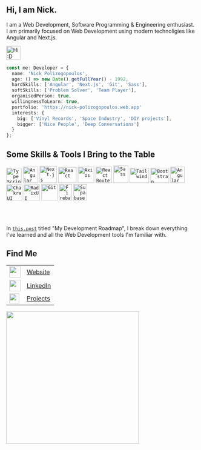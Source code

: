 <h2>Hi, I am Nick.</h2>

<p>I am a Web Development, Software Programming & Engineering enthusiast.<br>
I am primarily focused on Web Development using modern technoligies like Angular and Next.js.</p>

<img height="37" width="37" src="https://em-content.zobj.net/source/facebook/65/slightly-smiling-face_1f642.png" title="Hi :D">

```ts
const me: Developer = {
  name: 'Nick Polizogopoulos',
  age: () => new Date().getFullYear() - 1992,
  hardSkills: ['Angular', 'Next.js', 'Git', 'Sass'],
  softSkills: ['Problem Solver', 'Team Player'],
  organisedPerson: true,
  willingnessToLearn: true,
  portfolio: 'https://nick-polizogopoulos.web.app'
  interests: {
    big: ['Vinyl Records', 'Space Industry', 'DIY projects'],
    bigger: ['Nice People', 'Deep Conversations']
  }
};
 ```

<h2>Some Skills & Tools I Bring to the Table</h2>
<code><img height="40" width="40" src="https://upload.wikimedia.org/wikipedia/commons/thumb/4/4c/Typescript_logo_2020.svg/2048px-Typescript_logo_2020.svg.png" title="TypeScript"></code>
<code><img height="43" width="40" src="https://nick-polizogopoulos.web.app/images/web-tools/Angular-17.png" title="Angular"></code>
<code><img height="45" width="45" src="https://nick-polizogopoulos.web.app/images/web-tools/Nextjs.png" title="Next.js"></code>
<code><img height="42" width="48" src="https://nick-polizogopoulos.web.app/images/web-tools/React.png" title="React"></code>
<code><img height="43" width="43" src="https://nick-polizogopoulos.web.app/images/web-tools/Axios.png" title="Axios"></code>
<code><img height="43" width="43" src="https://nick-polizogopoulos.web.app/images/web-tools/ReactRouter.png" title="React Router"></code>
<code><img height="46" width="39" src="https://nick-polizogopoulos.web.app/images/web-tools/Sass.png" title="Sass"></code>
<code><img height="40" width="51" src="https://nick-polizogopoulos.web.app/images/web-tools/Tailwind.png" title="Tailwind"></code>
<code><img height="40" width="49" src="https://nick-polizogopoulos.web.app/images/web-tools/Bootstrap.png" title="Bootstrap"></code>
<code><img height="43" width="38" src="https://nick-polizogopoulos.web.app/images/web-tools/Angular-Material.png" title="Angular Material"></code>
<code><img height="42" width="42" src="https://nick-polizogopoulos.web.app/images/web-tools/ChakraUI.png" title="ChakraUI"></code>
<code><img height="42" width="42" src="https://cdn.worldvectorlogo.com/logos/radix-ui.svg" title="RadixUI"></code>
<code><img height="43" width="43" src="https://nick-polizogopoulos.web.app/images/web-tools/Git.png" title="Git"></code>
<code><img height="43" width="34" src="https://nick-polizogopoulos.web.app/images/web-tools/Firebase.png" title="Firebase"></code>
<code><img height="43" width="36" src="https://nick-polizogopoulos.web.app/images/web-tools/Supabase.png" title="Supabase"></code>

<br><br>
<p>In <code><a href="https://nick-polizogopoulos.web.app/more/blog/my-development-roadmap" target="_blank">this.post</a></code> titled "My Development Roadmap", I break down everything I've learned and all the Web Development tools I'm familiar with.</p>

<h2>Find Me</h2>
<table>
  <tr>
    <td><a href="https://nick-polizogopoulos.web.app" target="_blank">
      <img width="30px" src="https://ng-signature-generator.web.app/assets/social/web-logo.png"></a>
    </td>
    <td><a href="https://nick-polizogopoulos.web.app" target="_blank">Website</a></td>
  </tr>
  <tr>
    <td><a href="https://www.linkedin.com/in/nickpolizogopoulos/" target="_blank">
      <img width="30px" src="https://upload.wikimedia.org/wikipedia/commons/thumb/c/ca/LinkedIn_logo_initials.png/800px-LinkedIn_logo_initials.png"></a>
    </td>
    <td><a href="https://www.linkedin.com/in/nickpolizogopoulos/" target="_blank">LinkedIn</a></td>
  </tr>
  <tr>
    <td><a href="https://linktr.ee/nick_polizogopoulos" target="_blank">
      <img width="26px" src="https://encrypted-tbn0.gstatic.com/images?q=tbn:ANd9GcQNUl9p5O30Bq3OaoOiI5O_PmGRZjvbteT7mQ&s"></a>
    </td>
    <td><a href="https://linktr.ee/nick_polizogopoulos" target="_blank">Projects</a></td>
  </tr>
</table>

<img width="350px" src="https://github-readme-stats.vercel.app/api/top-langs/?username=nickpolizogopoulos&layout=compact" />
